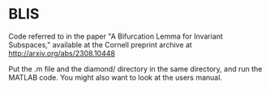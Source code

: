 # BLIS
Code referred to in the paper "A Bifurcation Lemma for Invariant Subspaces,"
available at the Cornell preprint archive at http://arxiv.org/abs/2308.10448

Put the .m file and the diamond/ directory in the same directory, and run the MATLAB code.
You might also want to look at the users manual.
